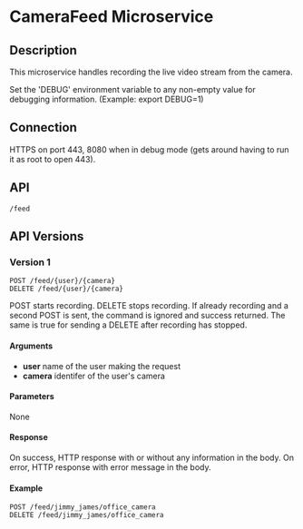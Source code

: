 # CameraFeed Microservice

## Description

This microservice handles recording the live video stream from the camera.

Set the 'DEBUG' environment variable to any non-empty value for debugging
information. (Example: export DEBUG=1)

## Connection
HTTPS on port 443, 8080 when in debug mode (gets around having to run it as root to open 443).

## API
	/feed

## API Versions
### Version 1
    POST /feed/{user}/{camera}
    DELETE /feed/{user}/{camera}

POST starts recording. DELETE stops recording. If already recording and a second POST is sent, the command is ignored and success returned. The same is true for sending a DELETE after recording has stopped.

#### Arguments
* **user** name of the user making the request
* **camera** identifer of the user's camera

#### Parameters
None

#### Response
On success, HTTP response with or without any information in the body. On error, HTTP response with error message in the body.

#### Example
	POST /feed/jimmy_james/office_camera
	DELETE /feed/jimmy_james/office_camera
